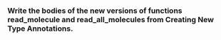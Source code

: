 ### Write the bodies of the new versions of functions read_molecule and read_all_molecules from ​Creating New Type Annotations​.

